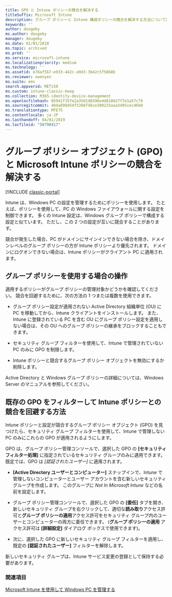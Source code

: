```yaml
---
title: GPO と Intune ポリシーの競合を解決する
titleSuffix: Microsoft Intune
description: グループ ポリシーと Intune 構成ポリシーの競合を解決する方法について説明します。
keywords: ''
author: dougeby
ms.author: dougeby
manager: dougeby
ms.date: 01/01/2018
ms.topic: archived
ms.prod: ''
ms.service: microsoft-intune
ms.localizationpriority: medium
ms.technology: ''
ms.assetid: e76af5b7-e933-442c-a9d3-3b42c5f5868b
ms.reviewer: owenyen
ms.suite: ems
search.appverid: MET150
ms.custom: intune-classic-keep
ms.collection: M365-identity-device-management
ms.openlocfilehash: 05941f35fe2a3501d6596e4d818027f7e1a57c79
ms.sourcegitcommit: 484a898d54f5386fdbce300225aaa3495cecd6b0
ms.translationtype: MTE75
ms.contentlocale: ja-JP
ms.lasthandoff: 04/01/2019
ms.locfileid: "58798417"
---
```

# <a name="resolve-group-policy-objects-gpo-and-microsoft-intune-policy-conflicts"></a>グループ ポリシー オブジェクト (GPO) と Microsoft Intune ポリシーの競合を解決する

[!INCLUDE [classic-portal](includes/classic-portal.md)]

Intune は、Windows PC の設定を管理するためにポリシーを使用します。 たとえば、ポリシーを使用して、PC の Windows ファイアウォールに関する設定を制御できます。 多くの Intune 設定は、Windows グループ ポリシーで構成する設定と似ています。 ただし、この 2 つの設定が互いに競合することがあります。

競合が発生した場合、PC がドメインにサインインできない場合を除き、ドメインレベルのグループ ポリシーの方が Intune ポリシーより優先されます。 ドメインにログオンできない場合は、Intune ポリシーがクライアント PC に適用されます。

## <a name="what-to-do-if-you-are-using-group-policy"></a>グループ ポリシーを使用する場合の操作
適用するポリシーがグループ ポリシーの管理対象かどうかを確認してください。 競合を回避するために、次の方法の 1 つまたは複数を使用できます。

-   グループ ポリシー設定が適用されない Active Directory 組織単位 (OU) に PC を移動してから、Intune クライアントをインストールします。 また、Intune に登録されている PC を含む OU にグループ ポリシー設定を適用しない場合は、その OU へのグループ ポリシーの継承をブロックすることもできます。

-   セキュリティ グループ フィルターを使用して、Intune で管理されていない PC のみに GPO を制限します。

-   Intune ポリシーと競合するグループ ポリシー オブジェクトを無効にするか削除します。

Active Directory と Windows グループ ポリシーの詳細については、Windows Server のマニュアルを参照してください。

## <a name="how-to-filter-existing-gpos-to-avoid-conflicts-with-intune-policy"></a>既存の GPO をフィルターして Intune ポリシーとの競合を回避する方法
Intune ポリシーと設定が競合するグループ ポリシー オブジェクト (GPO) を見つけたら、セキュリティ グループ フィルターを使用して、Intune で管理しない PC のみにこれらの GPO が適用されるようにします。

<!--- ### Use WMI filters
WMI filters selectively apply GPOs to computers that satisfy the conditions of a query. To apply a WMI filter, deploy a WMI class instance to all PCs in the enterprise before you enroll any PCs in the Intune service.

#### To apply WMI filters to a GPO

1.  Create a management object file by copying and pasting the following into a text file, and then saving it to a convenient location as **WIT.mof**. The file contains the WMI class instance that you deploy to PCs that you want to enroll in the Intune service.

    ```
    //Beginning of MOF file.
    #pragma classflags("forceupdate")
    #pragma namespace ("\\\\.\\Root")
    instance of __Namespace
    {
       Name = "WindowsIntune";
    };

    #pragma namespace ("\\\\.\\Root\\WindowsIntune")
    [
       Description("This class defines Microsoft Intune common properties")
    ]
    class WindowsIntune_ManagedNode
    {
       [ read, Description("This defines whether Microsoft Intune Policy is enabled"): DisableOverride ToSubClass ]
       boolean WindowsIntunePolicyEnabled;
       [ read, key, Description("This property defines the version." "Example: 1.0"): ToSubClass ]
       string Version;
    };

    instance of WindowsIntune_ManagedNode
    {
       Version = "1.0";
       WindowsIntunePolicyEnabled = 1;
    };
    ```

2.  Use either a startup script or Group Policy to deploy the file. The following is the deployment command for the startup script. The WMI class instance must be deployed before you enroll client PCs in the Intune service.

    **C:/Windows/System32/Wbem/MOFCOMP &lt;path to MOF file&gt;\wit.mof**

3.  Run either of the following commands to create the WMI filters, depending on whether the GPO you want to filter applies to PCs that are managed by using Intune or to PCs that are not managed by using Intune.

    -   For GPOs that apply to PCs that are not managed by using Intune, use the following:

        ```
        Namespace:root\WindowsIntune
        Query:  SELECT WindowsIntunePolicyEnabled FROM WindowsIntune_ManagedNode WHERE WindowsIntunePolicyEnabled=0
        ```

    -   For GPOs that apply to PCs that are managed by Intune, use the following:

        ```
        Namespace:root\WindowsIntune
        Query:  SELECT WindowsIntunePolicyEnabled FROM WindowsIntune_ManagedNode WHERE WindowsIntunePolicyEnabled=1
        ```

4.  Edit the GPO in the Group Policy Management console to apply the WMI filter that you created in the previous step.

    -   For GPOs that should apply only to PCs that you want to manage by using Intune, apply the filter **WindowsIntunePolicyEnabled=1**.

    -   For GPOs that should apply only to PCs that you do not want to manage by using Intune, apply the filter **WindowsIntunePolicyEnabled=0**.

For more information about how to apply WMI filters in Group Policy, see the blog post [Security Filtering, WMI Filtering, and Item-level Targeting in Group Policy Preferences](http://go.microsoft.com/fwlink/?LinkId=177883). --->


GPO は、グループ ポリシー管理コンソールで、選択した GPO の **[セキュリティ フィルター処理]** に指定されているセキュリティ グループのみに適用できます。 既定では、GPO は *[認証されたユーザー]* に適用されます。

-   **[Active Directory ユーザーとコンピューター]** スナップインで、Intune で管理しないコンピューターとユーザー アカウントを含む新しいセキュリティ グループを作成します。 このグループに *Not In Microsoft Intune* などの名前を設定します。

-   グループ ポリシー管理コンソールで、選択した GPO の **[委任]** タブを開き、新しいセキュリティ グループを右クリックして、適切な**読み取り**アクセス許可と**グループ ポリシーの適用**アクセス許可をセキュリティ グループ内のユーザーとコンピューターの両方に委任できます。 (**グループ ポリシーの適用** アクセス許可は **[詳細設定]** ダイアログ ボックスで使用できます)。

-   次に、選択した GPO に新しいセキュリティ グループ フィルターを適用し、既定の **[認証されたユーザー]** フィルターを解除します。

新しいセキュリティ グループは、Intune サービス変更の登録として保持する必要があります。

### <a name="see-also"></a>関連項目
[Microsoft Intune を使用して Windows PC を管理する](manage-windows-pcs-with-microsoft-intune.md)
